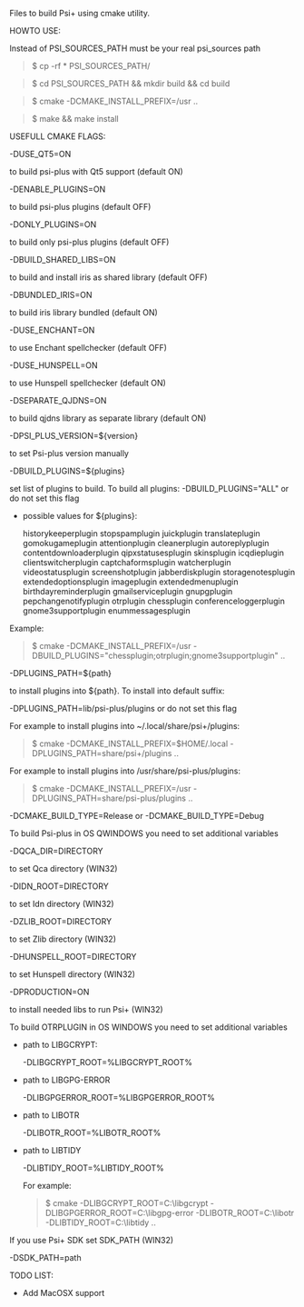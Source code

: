 Files to build Psi+ using cmake utility.

HOWTO USE:

Instead of PSI_SOURCES_PATH must be your real psi_sources path

> $ cp -rf * PSI_SOURCES_PATH/

> $ cd PSI_SOURCES_PATH && mkdir build && cd build

> $ cmake -DCMAKE_INSTALL_PREFIX=/usr ..

> $ make && make install

USEFULL CMAKE FLAGS:

  -DUSE_QT5=ON
  
  to build psi-plus with Qt5 support (default ON)

  -DENABLE_PLUGINS=ON

  to build psi-plus plugins (default OFF)

  -DONLY_PLUGINS=ON

  to build only psi-plus plugins (default OFF)

  -DBUILD_SHARED_LIBS=ON

  to build and install iris as shared library (default OFF)

  -DBUNDLED_IRIS=ON

  to build iris library bundled (default ON)

  -DUSE_ENCHANT=ON
  
  to use Enchant spellchecker (default OFF)
  
  -DUSE_HUNSPELL=ON
  
  to use Hunspell spellchecker (default ON)
  
  -DSEPARATE_QJDNS=ON

  to build qjdns library as separate library (default ON)
  
  -DPSI_PLUS_VERSION=${version}
  
  to set Psi-plus version manually

  -DBUILD_PLUGINS=${plugins}

  set list of plugins to build. To build all plugins:  -DBUILD_PLUGINS="ALL" or do not set this flag

  - possible values for ${plugins}:

    historykeeperplugin	stopspamplugin juickplugin translateplugin gomokugameplugin attentionplugin
    cleanerplugin autoreplyplugin contentdownloaderplugin	qipxstatusesplugin skinsplugin icqdieplugin
    clientswitcherplugin captchaformsplugin watcherplugin videostatusplugin screenshotplugin
    jabberdiskplugin storagenotesplugin	extendedoptionsplugin imageplugin	extendedmenuplugin
    birthdayreminderplugin gmailserviceplugin gnupgplugin pepchangenotifyplugin otrplugin
    chessplugin conferenceloggerplugin gnome3supportplugin enummessagesplugin
  
  Example:
  
  > $ cmake -DCMAKE_INSTALL_PREFIX=/usr -DBUILD_PLUGINS="chessplugin;otrplugin;gnome3supportplugin" ..



  -DPLUGINS_PATH=${path} 

  to install plugins into ${path}. To install into default suffix:

  -DPLUGINS_PATH=lib/psi-plus/plugins or do not set this flag

  For example to install plugins into ~/.local/share/psi+/plugins:

  > $ cmake -DCMAKE_INSTALL_PREFIX=$HOME/.local -DPLUGINS_PATH=share/psi+/plugins ..

  For example to install plugins into /usr/share/psi-plus/plugins:

  > $ cmake -DCMAKE_INSTALL_PREFIX=/usr -DPLUGINS_PATH=share/psi-plus/plugins ..

 
  -DCMAKE_BUILD_TYPE=Release or -DCMAKE_BUILD_TYPE=Debug

To build Psi-plus in OS QWINDOWS you need to set additional variables

  -DQCA_DIR=DIRECTORY
  
  to set Qca directory (WIN32)
  
  -DIDN_ROOT=DIRECTORY
  
  to set Idn directory (WIN32)
  
  -DZLIB_ROOT=DIRECTORY

  to set Zlib directory (WIN32)
  
  -DHUNSPELL_ROOT=DIRECTORY
  
  to set Hunspell directory (WIN32)
  
  -DPRODUCTION=ON
  
  to install needed libs to run Psi+ (WIN32)

To build OTRPLUGIN in OS WINDOWS you need to set additional variables

- path to LIBGCRYPT:

  -DLIBGCRYPT_ROOT=%LIBGCRYPT_ROOT%

- path to LIBGPG-ERROR

  -DLIBGPGERROR_ROOT=%LIBGPGERROR_ROOT%

- path to LIBOTR

  -DLIBOTR_ROOT=%LIBOTR_ROOT%

- path to LIBTIDY

  -DLIBTIDY_ROOT=%LIBTIDY_ROOT%

  For example:

  > $ cmake -DLIBGCRYPT_ROOT=C:\libgcrypt -DLIBGPGERROR_ROOT=C:\libgpg-error -DLIBOTR_ROOT=C:\libotr -DLIBTIDY_ROOT=C:\libtidy ..

If you use Psi+ SDK set SDK_PATH (WIN32)

  -DSDK_PATH=path


  
TODO LIST:
- Add MacOSX support
